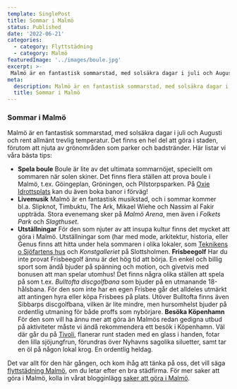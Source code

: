 ```yaml
---
template: SinglePost
title: Sommar i Malmö
status: Published
date: '2022-06-21'
categories:
  - category: Flyttstädning
  - category: Malmö
featuredImage: '../images/boule.jpg'
excerpt: >-
 Malmö är en fantastisk sommarstad, med solsäkra dagar i juli och Augusti och rent allmänt trevlig temperatur. Det finns en hel del att göra i staden, förutom att njuta av grönområden som parker och badstränder.
meta:
  description: Malmö är en fantastisk sommarstad, med solsäkra dagar i juli och Augusti och rent allmänt trevlig temperatur. Det finns en hel del att göra i staden, förutom att njuta av grönområden som parker och badstränder.
  title: Sommar i Malmö
---
```


### Sommar i Malmö

Malmö är en fantastisk sommarstad, med solsäkra dagar i juli och Augusti och rent allmänt trevlig temperatur. Det finns en hel del att göra i staden, förutom att njuta av grönområden som parker och badstränder. Här listar vi våra bästa tips:

-   **Spela boule**
    Boule är lite av det ultimata sommarnöjet, speciellt om sommaren när solen skiner. Det finns flera ställen att prova boule i Malmö, t.ex. Göingeplan, Gröningen, och Pilstorpsparken. På [Oxie Idrottsplats](https://sv.wikipedia.org/wiki/Oxie_Idrottsplats) kan du även boka banor i förväg!
-   **Livemusik**
    Malmö är en fantastisk musikstad, och i sommar kommer bl.a. Slipknot, Timbuktu, The Ark, Mikael Wiehe och Nassim al Fakir uppträda. Stora evenemang sker på *Malmö Arena*, men även i *Folkets Park* och *Slagthuset*.
-   **Utställningar**
    För den som njuter av att insupa kultur finns det mycket att göra i Malmö. Utställningar som (har med mode, arkitektur, historia, eller Genus finns att hitta under hela sommaren i olika lokaler, som [Teknikens o Sjöfartens hus](https://sv.wikipedia.org/wiki/Teknikens_och_sj%C3%B6fartens_hus) och *Konstgalleriet* på Slottsholmen.
    **Frisbeegolf**
    Har du inte provat Frisbeegolf ännu är det hög tid att börja. En enkel och billig sport som ändå bjuder på spänning och motion, och givetvis med bonusen att man spelar utomhus! Det finns några olika ställen att spela på som t.ex. *Bulltofta discgolfbana* som bjuder på en utmanande 18-hålsbana. För den som inte har en egen Frisbee går det alldeles utmärkt att antingen hyra eller köpa Frisbees på plats. Utöver Bulltofta finns även Sibbarps discgolfbana, vilken är lite mindre, men hursomhelst bjuder på ordentlig utmaning för både proffs som nybörjare.
    **Besöka Köpenhamn**
    För den som vill ha ännu mer att göra än Malmös redan gedigna utbud på aktiviteter måste vi ändå rekommendera ett besök i Köpenhamn. Väl där går du på [Tivoli](https://www.tivoli.dk/en/), flanerar runt staden med en glass i handen, fotar den lilla sjöjungfrun, förundras över Nyhavns sagolika siluetter, samt tar en öl på någon lokal krog. En ordentlig heldag.

Det var allt för den här gången, och kom ihåg att tänka på oss, det vill säga [flyttstädning Malmö](https://xn--flyttstdning-malm-wqb66a.nu/), om du letar efter en bra städfirma. För mer saker att göra i Malmö, kolla in vårat blogginlägg [saker att göra i Malmö](https://xn--flyttstdning-malm-wqb66a.nu/flyttguiden/malmo/).
